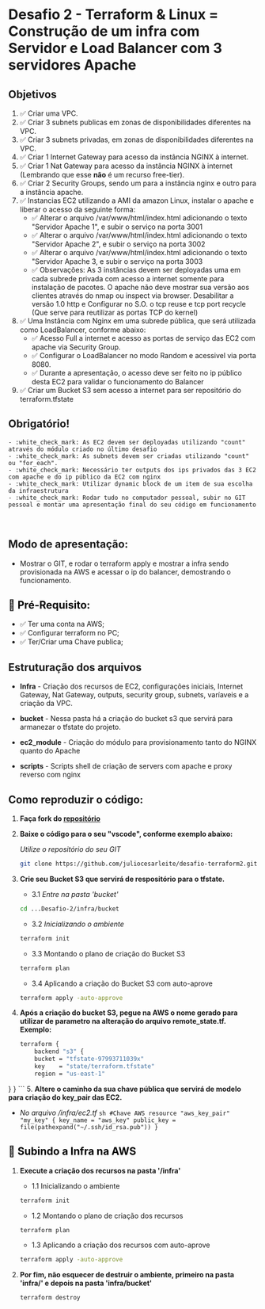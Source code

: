 # Desafio 2 - Terraform & Linux = Construção de um infra com Servidor e Load Balancer com 3 servidores Apache

## Objetivos
1.  :white_check_mark: Criar uma VPC.
2.  :white_check_mark: Criar 3 subnets publicas em zonas de disponibilidades diferentes na VPC.
3.  :white_check_mark: Criar 3 subnets privadas, em zonas de disponibilidades diferentes na VPC.
4.  :white_check_mark: Criar 1 Internet Gateway para acesso da instância NGINX à internet.
5.  :white_check_mark: Criar 1 Nat Gateway para acesso da instância NGINX à internet (Lembrando que esse **não** é um recurso free-tier).
6.  :white_check_mark: Criar 2 Security Groups, sendo um para a instância nginx e outro para a instância apache.
7.  :white_check_mark: Instancias EC2 utilizando a AMI da amazon Linux, instalar o apache e liberar o acesso da seguinte forma:
    - :white_check_mark: Alterar o arquivo /var/www/html/index.html adicionando o texto  "Servidor Apache 1", e subir o serviço na porta 3001
    - :white_check_mark: Alterar o arquivo /var/www/html/index.html adicionando o texto  "Servidor Apache 2", e subir o serviço na porta 3002
    - :white_check_mark: Alterar o arquivo /var/www/html/index.html adicionando o texto  "Servidor Apache 3, e subir o serviço na porta 3003
    - :white_check_mark: Observações: As 3 instâncias devem ser deployadas uma em cada subrede privada com acesso a internet somente para instalação de pacotes. O apache não deve mostrar sua versão aos clientes através do nmap ou inspect via browser. Desabilitar a versão 1.0 http e Configurar no S.O. o tcp reuse e tcp port recycle (Que serve para reutilizar as portas TCP do kernel)
8. :white_check_mark: Uma Instância com Nginx em uma subrede pública, que será utilizada como LoadBalancer, conforme abaixo:
    - :white_check_mark: Acesso Full a internet e acesso as portas de serviço das EC2 com apache via Security Group.
    - :white_check_mark: Configurar o LoadBalancer no modo Random e acessivel via porta 8080.
    - :white_check_mark: Durante a apresentação, o acesso deve ser feito no ip público desta EC2 para validar o funcionamento do Balancer
9.  :white_check_mark: Criar um Bucket S3 sem acesso a internet para ser repositório do terraform.tfstate

## <b> Obrigatório! </b> <br>
    - :white_check_mark: As EC2 devem ser deployadas utilizando "count" através do módulo criado no último desafio
    - :white_check_mark: As subnets devem ser criadas utilizando "count" ou "for_each". 
    - :white_check_mark: Necessário ter outputs dos ips privados das 3 EC2 com apache e do ip público da EC2 com nginx
    - :white_check_mark: Utilizar dynamic block de um item de sua escolha da infraestrutura
    - :white_check_mark: Rodar tudo no computador pessoal, subir no GIT pessoal e montar uma apresentação final do seu código em funcionamento
<br>

## <b> Modo de apresentação: </b> <br>
- Mostrar o GIT, e rodar o terraform apply e mostrar a infra sendo provisionada na AWS e acessar o ip do balancer, demostrando o funcionamento.

## :newspaper: <span style="color:black"><b> Pré-Requisito: </b> </span>  
- :white_check_mark: Ter uma conta na AWS;
- :white_check_mark: Configurar terraform no PC;
- :white_check_mark: Ter/Criar uma Chave publica;

## <b> Estruturação dos arquivos </b> <br>   

- **Infra** - Criação dos recursos de EC2, configurações iniciais, Internet Gateway, Nat Gateway, outputs, security group, subnets, varíaveis e a criação da VPC.

- **bucket** - Nessa pasta há a criação do bucket s3 que servirá para armanezar o tfstate do projeto.

- **ec2_module** - Criação do módulo para provisionamento tanto do NGINX quanto do Apache

- **scripts** - Scripts shell de criação de servers com apache e proxy reverso com nginx

## <b> Como reproduzir o código: </b> <br>   

1. **Faça fork do [repositório](https://github.com/juliocesarleite/desafio-terraform2.git)**

2. **Baixe o código para o seu "vscode", conforme exemplo abaixo:**
   
   *Utilize o repositório do seu GIT*
    ```sh
    git clone https://github.com/juliocesarleite/desafio-terraform2.git
    ```
    
3.  **Crie seu Bucket S3 que servirá de respositório para o tfstate.**
    - 3.1 *Entre na pasta 'bucket'*
    ```sh
    cd ...Desafio-2/infra/bucket
    ```
    - 3.2 *Inicializando o ambiente*
    ```sh
    terraform init
    ```
    - 3.3  Montando o plano de criação do Bucket S3
    ```sh
    terraform plan
    ```
    - 3.4 Aplicando a criação do Bucket S3 com auto-aprove
    ```sh
    terraform apply -auto-approve
    ```
    
4.  **Após a criação do bucket S3, pegue na AWS o nome gerado para utilizar de parametro na alteração do arquivo remote_state.tf. Exemplo:**
    ```sh
    terraform {
        backend "s3" {
        bucket = "tfstate-97993711039x"
        key    = "state/terraform.tfstate"
        region = "us-east-1"
  }
}
    ```
5. **Altere o caminho da sua chave pública  que servirá de modelo para criação do key_pair das EC2.** 
   - *No arquivo /infra/ec2.tf*
    ```sh
    #Chave AWS
    resource "aws_key_pair" "my_key" {
        key_name = "aws_key"
        public_key = file(pathexpand("~/.ssh/id_rsa.pub"))
    }
    ```

## :memo: <span style="color:black"><b> Subindo a Infra na AWS </b> </span>    


1.  **Execute a criação dos recursos na pasta '/infra'**
    - 1.1 Inicializando o ambiente

    ```sh
    terraform init
    ```
    - 1.2  Montando o plano de criação dos recursos
    ```sh
    terraform plan
    ```
    - 1.3 Aplicando a criação dos recursos com auto-aprove
    ```sh
    terraform apply -auto-approve
    ```
2. **Por fim, não esquecer de destruir o ambiente, primeiro na pasta 'infra/' e depois na pasta 'infra/bucket'**
    ```sh
    terraform destroy
    ```